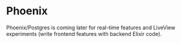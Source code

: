 # Phoenix

Phoenix/Postgres is coming later for real-time features and LiveView experiments (write frontend features with backend Elixir code).
